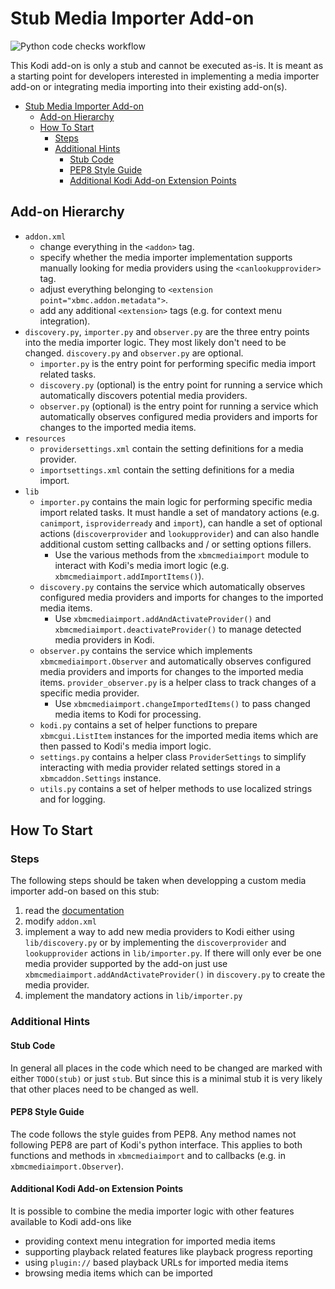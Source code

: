# Stub Media Importer Add-on

![Python code checks workflow](https://github.com/Montellese/mediaimporter.stub/actions/workflows/python-code-guides.yml/badge.svg)

This Kodi add-on is only a stub and cannot be executed as-is. It is meant as a starting point for developers interested in implementing a media importer add-on or integrating media importing into their existing add-on(s).

- [Stub Media Importer Add-on](#stub-media-importer-add-on)
  - [Add-on Hierarchy](#add-on-hierarchy)
  - [How To Start](#how-to-start)
    - [Steps](#steps)
    - [Additional Hints](#additional-hints)
      - [Stub Code](#stub-code)
      - [PEP8 Style Guide](#pep8-style-guide)
      - [Additional Kodi Add-on Extension Points](#additional-kodi-add-on-extension-points)

## Add-on Hierarchy

* `addon.xml`
  * change everything in the `<addon>` tag.
  * specify whether the media importer implementation supports manually looking for media providers using the `<canlookupprovider>` tag.
  * adjust everything belonging to `<extension point="xbmc.addon.metadata">`.
  * add any additional `<extension>` tags (e.g. for context menu integration).
* `discovery.py`, `importer.py` and `observer.py` are the three entry points into the media importer logic. They most likely don't need to be changed. `discovery.py` and `observer.py` are optional.
  * `importer.py` is the entry point for performing specific media import related tasks.
  * `discovery.py` (optional) is the entry point for running a service which automatically discovers potential media providers.
  * `observer.py` (optional) is the entry point for running a service which automatically observes configured media providers and imports for changes to the imported media items.
* `resources`
  * `providersettings.xml` contain the setting definitions for a media provider.
  * `importsettings.xml` contain the setting definitions for a media import.
* `lib`
  * `importer.py` contains the main logic for performing specific media import related tasks. It must handle a set of mandatory actions (e.g. `canimport`, `isproviderready` and `import`), can handle a set of optional actions (`discoverprovider` and `lookupprovider`) and can also handle additional custom setting callbacks and / or setting options fillers.
    * Use the various methods from the `xbmcmediaimport` module to interact with Kodi's media imort logic (e.g. `xbmcmediaimport.addImportItems()`).
  * `discovery.py` contains the service which automatically observes configured media providers and imports for changes to the imported media items.
    * Use `xbmcmediaimport.addAndActivateProvider()` and `xbmcmediaimport.deactivateProvider()` to manage detected media providers in Kodi.
  * `observer.py` contains the service which implements `xbmcmediaimport.Observer` and automatically observes configured media providers and imports for changes to the imported media items. `provider_observer.py` is a helper class to track changes of a specific media provider.
    * Use `xbmcmediaimport.changeImportedItems()` to pass changed media items to Kodi for processing.
  * `kodi.py` contains a set of helper functions to prepare `xbmcgui.ListItem` instances for the imported media items which are then passed to Kodi's media import logic.
  * `settings.py` contains a helper class `ProviderSettings` to simplify interacting with media provider related settings stored in a `xbmcaddon.Settings` instance.
  * `utils.py` contains a set of helper methods to use localized strings and for logging.

## How To Start

### Steps

The following steps should be taken when developping a custom media importer add-on based on this stub:
1. read the [documentation](https://github.com/Montellese/xbmc/wiki/kodi.mediaimporter-extension-point)
1. modify `addon.xml`
2. implement a way to add new media providers to Kodi either using `lib/discovery.py` or by implementing the `discoverprovider` and `lookupprovider` actions in `lib/importer.py`. If there will only ever be one media provider supported by the add-on just use `xbmcmediaimport.addAndActivateProvider()` in `discovery.py` to create the media provider.
3. implement the mandatory actions in `lib/importer.py`

### Additional Hints

#### Stub Code

In general all places in the code which need to be changed are marked with either `TODO(stub)` or just `stub`. But since this is a minimal stub it is very likely that other places need to be changed as well.

#### PEP8 Style Guide

The code follows the style guides from PEP8. Any method names not following PEP8 are part of Kodi's python interface. This applies to both functions and methods in `xbmcmediaimport` and to callbacks (e.g. in `xbmcmediaimport.Observer`).

#### Additional Kodi Add-on Extension Points

It is possible to combine the media importer logic with other features available to Kodi add-ons like
* providing context menu integration for imported media items
* supporting playback related features like playback progress reporting
* using `plugin://` based playback URLs for imported media items
* browsing media items which can be imported

